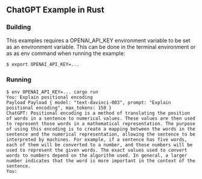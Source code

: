 ## ChatGPT Example in Rust

### Building
This examples requires a OPENAI_API_KEY environment variable to be set as
an environment variable. This can be done in the terminal environment or as
as env command when running the example:

```console
$ export OPENAI_API_KEY=...
```

### Running
```console
$ env OPENAI_API_KEY=... cargo run
You: Explain positional encoding
Payload Payload { model: "text-davinci-003", prompt: "Explain positional encoding", max_tokens: 150 }
ChatGPT: Positional encoding is a method of translating the position of words in a sentence to numerical values. These values are then used to represent those words in a mathematical representation. The purpose of using this encoding is to create a mapping between the words in the sentence and the numerical representation, allowing the sentence to be interpreted by machines. For example, if a sentence has five words, each of them will be converted to a number, and those numbers will be used to represent the given words. The exact values used to convert words to numbers depend on the algorithm used. In general, a larger number indicates that the word is more important in the context of the sentence.
You:
```

